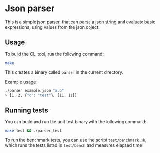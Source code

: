 # Json parser

This is a simple json parser, that can parse a json string and evaluate basic expressions, using values from the json object.

## Usage

To build the CLI tool, run the following command:

```bash
make
```

This creates a binary called `parser` in the current directory.

Example usage:

```bash
./parser example.json "a.b"
> [1, 2, {"c": "test"}, [11, 12]]
```

## Running tests

You can build and run the unit test binary with the following command:

```bash
make test && ./parser_test
```

To run the benchmark tests, you can use the script `test/benchmark.sh`, which runs the tests listed in `test/bench` and measures elapsed time.
